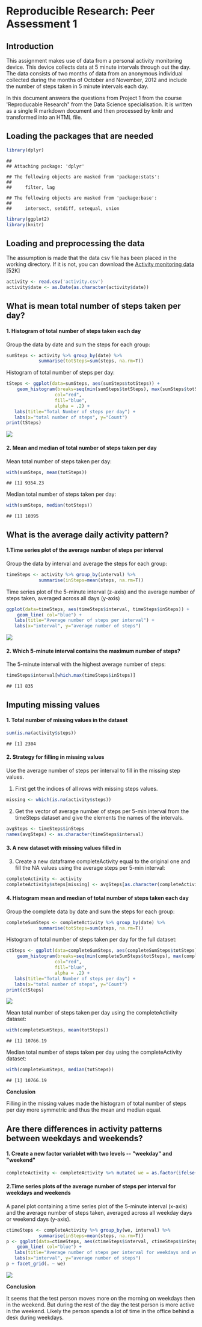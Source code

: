 # Reproducible Research: Peer Assessment 1
## Introduction

This assignment makes use of data from a personal activity monitoring
device. This device collects data at 5 minute intervals through out the
day. The data consists of two months of data from an anonymous
individual collected during the months of October and November, 2012
and include the number of steps taken in 5 minute intervals each day.

In this document answers the questions from Project 1 from the course 'Reproducable Research" from the Data Science specialisation.
It is written as a single R markdown document and then processed by knitr and transformed into an HTML file.

## Loading the packages that are needed


```r
library(dplyr)
```

```
## 
## Attaching package: 'dplyr'
```

```
## The following objects are masked from 'package:stats':
## 
##     filter, lag
```

```
## The following objects are masked from 'package:base':
## 
##     intersect, setdiff, setequal, union
```

```r
library(ggplot2)
library(knitr)
```

## Loading and preprocessing the data

The assumption is made that the data csv file has been placed in the working directory.
If it is not, you can download the 
[Activity monitoring data](https://d396qusza40orc.cloudfront.net/repdata%2Fdata%2Factivity.zip) [52K]


```r
activity <- read.csv('activity.csv')
activity$date <- as.Date(as.character(activity$date))
```

## What is mean total number of steps taken per day?

#### 1. Histogram of total number of steps taken each day

Group the data by date and sum the steps for each group:

```r
sumSteps <- activity %>% group_by(date) %>% 
            summarise(totSteps=sum(steps, na.rm=T))
```
Histogram of total number of steps per day:           

```r
tSteps <- ggplot(data=sumSteps, aes(sumSteps$totSteps)) +
    geom_histogram(breaks=seq(min(sumSteps$totSteps), max(sumSteps$totSteps), by = 1000), 
                  col="red", 
                  fill="blue", 
                  alpha = .2) + 
   labs(title="Total Number of steps per day") +
   labs(x="total number of steps", y="Count") 
print(tSteps)
```

![](PA1_template_files/figure-html/unnamed-chunk-4-1.png)<!-- -->

#### 2. Mean and median of total number of steps taken per day

Mean total number of steps taken per day:

```r
with(sumSteps, mean(totSteps))
```

```
## [1] 9354.23
```

Median total number of steps taken per day:

```r
with(sumSteps, median(totSteps))
```

```
## [1] 10395
```
 
## What is the average daily activity pattern?

#### 1.Time series plot of the average number of steps per interval 

Group the data by interval and average the steps for each group:

```r
timeSteps <- activity %>% group_by(interval) %>% 
            summarise(inSteps=mean(steps, na.rm=T))
```
            
Time series plot of the 5-minute interval (z-axis) and the average number of steps taken, averaged across all days (y-axis)          

```r
ggplot(data=timeSteps, aes(timeSteps$interval, timeSteps$inSteps)) +
    geom_line( col="blue") + 
   labs(title="Average number of steps per interval") +
   labs(x="interval", y="average number of steps") 
```

![](PA1_template_files/figure-html/unnamed-chunk-8-1.png)<!-- -->
   
#### 2. Which 5-minute interval contains the maximum number of steps?

The 5-minute interval with the highest average number of steps:

```r
timeSteps$interval[which.max(timeSteps$inSteps)]
```

```
## [1] 835
```

## Imputing missing values

#### 1. Total number of missing values in the dataset


```r
sum(is.na(activity$steps))
```

```
## [1] 2304
```
#### 2. Strategy for filling in missing values

Use the average number of steps per interval to fill in the missing step values.

1. First get the indices of all rows with missing steps values.

```r
missing <- which(is.na(activity$steps))
```
2. Get the vector of average number of steps per 5-min interval from the timeSteps dataset and give the elements the names of the intervals.

```r
avgSteps <- timeSteps$inSteps
names(avgSteps) <- as.character(timeSteps$interval)
```

#### 3. A new dataset with missing values filled in

3. Create a new dataframe completeActivity equal to the original one and fill the NA values using the average steps per 5-min interval:

```r
completeActivity <- activity
completeActivity$steps[missing] <- avgSteps[as.character(completeActivity$interval[missing])]
```

#### 4. Histogram mean and median of total number of steps taken each day

Group the complete data by date and sum the steps for each group:

```r
completeSumSteps <- completeActivity %>% group_by(date) %>% 
            summarise(totSteps=sum(steps, na.rm=T))
```
Histogram of total number of steps taken per day for the full dataset:           

```r
ctSteps <- ggplot(data=completeSumSteps, aes(completeSumSteps$totSteps)) +
    geom_histogram(breaks=seq(min(completeSumSteps$totSteps), max(completeSumSteps$totSteps), by = 1000), 
                  col="red", 
                  fill="blue", 
                  alpha = .2) + 
   labs(title="Total Number of steps per day") +
   labs(x="total number of steps", y="Count") 
print(ctSteps)
```

![](PA1_template_files/figure-html/unnamed-chunk-15-1.png)<!-- -->

Mean total number of steps taken per day using the completeActivity dataset:

```r
with(completeSumSteps, mean(totSteps))
```

```
## [1] 10766.19
```

Median total number of steps taken per day using the completeActivity dataset:

```r
with(completeSumSteps, median(totSteps))
```

```
## [1] 10766.19
```

**Conclusion**

Filling in the missing values made the histogram of total number of steps per day more symmetric and thus the mean and median equal.

## Are there differences in activity patterns between weekdays and weekends?

#### 1. Create a new factor variablet with two levels -- "weekday" and "weekend"


```r
completeActivity <- completeActivity %>% mutate( we = as.factor(ifelse(weekdays(date) %in% c("Saturday", "Sunday"), "weekend", "weekday")))
```

#### 2.Time series plots of the average number of steps per interval for weekdays and weekends

A panel plot containing a time series plot of the 5-minute interval (x-axis) and the average number of steps taken, averaged across all weekday days or weekend days (y-axis). 

```r
ctimeSteps <- completeActivity %>% group_by(we, interval) %>% 
            summarise(inSteps=mean(steps, na.rm=T))
p <- ggplot(data=ctimeSteps, aes(ctimeSteps$interval, ctimeSteps$inSteps)) +
    geom_line( col="blue") + 
   labs(title="Average number of steps per interval for weekdays and weekend days") +
   labs(x="interval", y="average number of steps") 
p + facet_grid(. ~ we)
```

![](PA1_template_files/figure-html/unnamed-chunk-19-1.png)<!-- -->

**Conclusion**

It seems that the test person moves more on the morning on weekdays then in the weekend. But during the rest of the day the test person is more active in the weekend. Likely the person spends a lot of time in the office behind a desk during weekdays.

